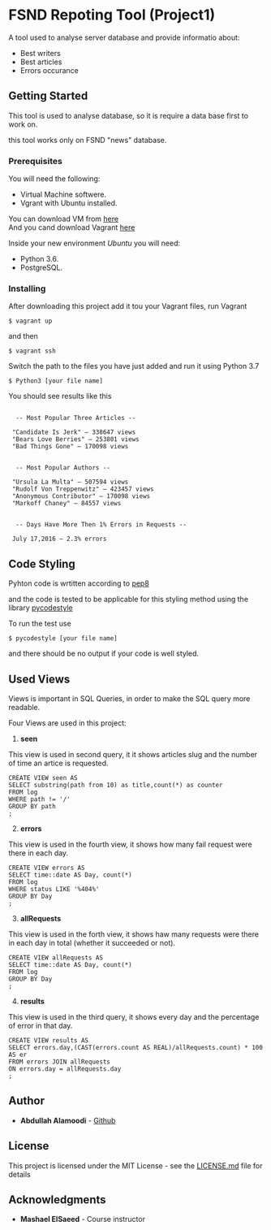 # FSND Repoting Tool (Project1)

  A tool used to analyse server database and provide informatio about:
  - Best writers
  - Best articles
  - Errors occurance

## Getting Started

  This tool is used to analyse database, so it is require a data base first to work on.

  this tool works only on FSND "news" database.

### Prerequisites

  You will need the following:
  * Virtual Machine softwere.
  * Vgrant with Ubuntu installed.
  
  You can download VM from [here](https://www.virtualbox.org/wiki/Download_Old_Builds_5_1)  
  And you cand download Vagrant [here](https://www.vagrantup.com/downloads.html)

  Inside your new environment *Ubuntu* you will need:
  * Python 3.6.
  * PostgreSQL.
  
  
### Installing

  After downloading this project add it tou your Vagrant files, run Vagrant 
```
$ vagrant up
```
  and then
```
$ vagrant ssh
```
Switch the path to the files you have just added and run it using Python 3.7
```
$ Python3 [your file name]
```


You should see results like this
```

  -- Most Popular Three Articles --

 "Candidate Is Jerk" — 338647 views
 "Bears Love Berries" — 253801 views
 "Bad Things Gone" — 170098 views


  -- Most Popular Authors --

 "Ursula La Multa" — 507594 views
 "Rudolf Von Treppenwitz" — 423457 views
 "Anonymous Contributor" — 170098 views
 "Markoff Chaney" — 84557 views


  -- Days Have More Then 1% Errors in Requests --

 July 17,2016 — 2.3% errors

```

## Code Styling

Pyhton code is wrtitten according to [pep8](https://www.python.org/dev/peps/pep-0008/)

and the code is tested to be applicable for this styling method using the library [pycodestyle](https://pycodestyle.readthedocs.io/en/latest/)

To run the test use
~~~
$ pycodestyle [your file name]
~~~
and there should be no output if your code is well styled.

## Used Views

Views is important in SQL Queries, in order to make the SQL query more readable.

Four Views are used in this project:

1. **seen**

This view is used in second query, it it shows articles slug and the number of time an artice is requested.

```
CREATE VIEW seen AS
SELECT substring(path from 10) as title,count(*) as counter
FROM log 
WHERE path != '/'
GROUP BY path
;
```

2. **errors**

This view is used in the fourth view, it shows how many fail request were there in each day.

```
CREATE VIEW errors AS
SELECT time::date AS Day, count(*)
FROM log
WHERE status LIKE '%404%'
GROUP BY Day
;
```

3. **allRequests**

This view is used in the forth view, it shows haw many requests were there in each day in total (whether it succeeded or not).

```
CREATE VIEW allRequests AS
SELECT time::date AS Day, count(*)
FROM log
GROUP BY Day
;
```

4. **results**

This view is used in the third query, it shows every day and the percentage of error in that day.

```
CREATE VIEW results AS
SELECT errors.day,(CAST(errors.count AS REAL)/allRequests.count) * 100 AS er
FROM errors JOIN allRequests
ON errors.day = allRequests.day
;
```

## Author

* **Abdullah Alamoodi** - [Github](https://github.com/abady1000)

## License

This project is licensed under the MIT License - see the [LICENSE.md](LICENSE.md) file for details

## Acknowledgments

* **Mashael ElSaeed** - Course instructor
